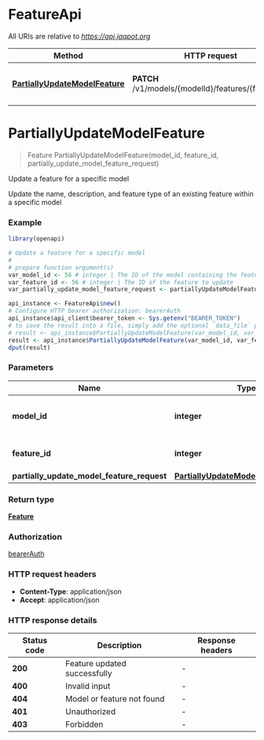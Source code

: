# FeatureApi

All URIs are relative to *https://api.jaqpot.org*

Method | HTTP request | Description
------------- | ------------- | -------------
[**PartiallyUpdateModelFeature**](FeatureApi.md#PartiallyUpdateModelFeature) | **PATCH** /v1/models/{modelId}/features/{featureId} | Update a feature for a specific model


# **PartiallyUpdateModelFeature**
> Feature PartiallyUpdateModelFeature(model_id, feature_id, partially_update_model_feature_request)

Update a feature for a specific model

Update the name, description, and feature type of an existing feature within a specific model

### Example
```R
library(openapi)

# Update a feature for a specific model
#
# prepare function argument(s)
var_model_id <- 56 # integer | The ID of the model containing the feature
var_feature_id <- 56 # integer | The ID of the feature to update
var_partially_update_model_feature_request <- partiallyUpdateModelFeature_request$new("name_example", FeatureType$new(), "units_example", "range_example", "description_example", c(FeaturePossibleValue$new("key_example", "value_example"))) # PartiallyUpdateModelFeatureRequest | 

api_instance <- FeatureApi$new()
# Configure HTTP bearer authorization: bearerAuth
api_instance$api_client$bearer_token <- Sys.getenv("BEARER_TOKEN")
# to save the result into a file, simply add the optional `data_file` parameter, e.g.
# result <- api_instance$PartiallyUpdateModelFeature(var_model_id, var_feature_id, var_partially_update_model_feature_requestdata_file = "result.txt")
result <- api_instance$PartiallyUpdateModelFeature(var_model_id, var_feature_id, var_partially_update_model_feature_request)
dput(result)
```

### Parameters

Name | Type | Description  | Notes
------------- | ------------- | ------------- | -------------
 **model_id** | **integer**| The ID of the model containing the feature | 
 **feature_id** | **integer**| The ID of the feature to update | 
 **partially_update_model_feature_request** | [**PartiallyUpdateModelFeatureRequest**](PartiallyUpdateModelFeatureRequest.md)|  | 

### Return type

[**Feature**](Feature.md)

### Authorization

[bearerAuth](../README.md#bearerAuth)

### HTTP request headers

 - **Content-Type**: application/json
 - **Accept**: application/json

### HTTP response details
| Status code | Description | Response headers |
|-------------|-------------|------------------|
| **200** | Feature updated successfully |  -  |
| **400** | Invalid input |  -  |
| **404** | Model or feature not found |  -  |
| **401** | Unauthorized |  -  |
| **403** | Forbidden |  -  |

